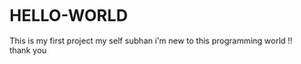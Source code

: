 # HELLO-WORLD
This is my first project 
my self subhan i'm new to this programming world !! 
thank you 
